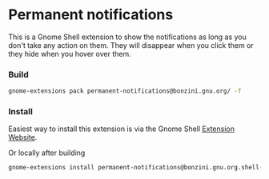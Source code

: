 # Permanent notifications

This is a Gnome Shell extension to show the notifications as long as you don't take any action on them. They will disappear when you click them or they hide when you hover over them.

### Build
```bash
gnome-extensions pack permanent-notifications@bonzini.gnu.org/ -f
```

### Install

Easiest way to install this extension is via the Gnome Shell [Extension Website](https://extensions.gnome.org/extension/41/permanent-notifications/).

Or locally after building 
```bash
gnome-extensions install permanent-notifications@bonzini.gnu.org.shell-extension.zip -f
```

